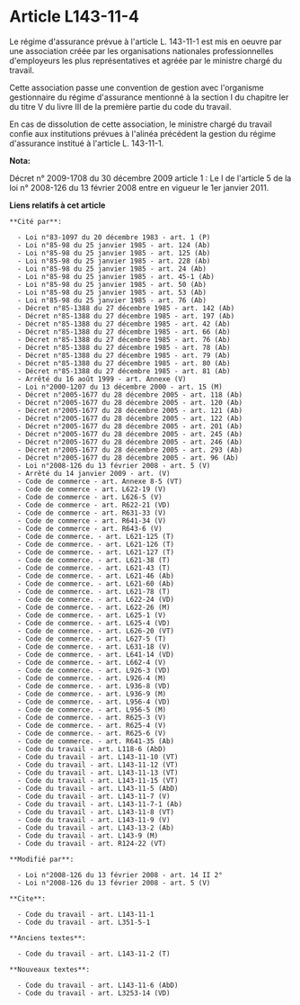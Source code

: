 # Article L143-11-4

Le régime d'assurance prévue à l'article L. 143-11-1 est mis en oeuvre par une association créée par les organisations
nationales professionnelles d'employeurs les plus représentatives et agréée par le ministre chargé du travail. 

Cette association passe une convention de gestion avec l'organisme gestionnaire du régime d'assurance mentionné à la section
I du chapitre Ier du titre V du livre III de la première partie du code du travail.

En cas de dissolution de cette association, le ministre chargé du travail confie aux institutions prévues à l'alinéa
précédent la gestion du régime d'assurance institué à l'article L. 143-11-1.

**Nota:**

Décret n° 2009-1708 du 30 décembre 2009 article 1 : Le I de l'article 5 de la loi n° 2008-126 du 13 février 2008 entre en
vigueur le 1er janvier 2011.

**Liens relatifs à cet article**

	**Cité par**:

	  - Loi n°83-1097 du 20 décembre 1983 - art. 1 (P)
	  - Loi n°85-98 du 25 janvier 1985 - art. 124 (Ab)
	  - Loi n°85-98 du 25 janvier 1985 - art. 125 (Ab)
	  - Loi n°85-98 du 25 janvier 1985 - art. 228 (Ab)
	  - Loi n°85-98 du 25 janvier 1985 - art. 24 (Ab)
	  - Loi n°85-98 du 25 janvier 1985 - art. 45-1 (Ab)
	  - Loi n°85-98 du 25 janvier 1985 - art. 50 (Ab)
	  - Loi n°85-98 du 25 janvier 1985 - art. 53 (Ab)
	  - Loi n°85-98 du 25 janvier 1985 - art. 76 (Ab)
	  - Décret n°85-1388 du 27 décembre 1985 - art. 142 (Ab)
	  - Décret n°85-1388 du 27 décembre 1985 - art. 197 (Ab)
	  - Décret n°85-1388 du 27 décembre 1985 - art. 42 (Ab)
	  - Décret n°85-1388 du 27 décembre 1985 - art. 66 (Ab)
	  - Décret n°85-1388 du 27 décembre 1985 - art. 76 (Ab)
	  - Décret n°85-1388 du 27 décembre 1985 - art. 78 (Ab)
	  - Décret n°85-1388 du 27 décembre 1985 - art. 79 (Ab)
	  - Décret n°85-1388 du 27 décembre 1985 - art. 80 (Ab)
	  - Décret n°85-1388 du 27 décembre 1985 - art. 81 (Ab)
	  - Arrêté du 16 août 1999 - art. Annexe (V)
	  - Loi n°2000-1207 du 13 décembre 2000 - art. 15 (M)
	  - Décret n°2005-1677 du 28 décembre 2005 - art. 118 (Ab)
	  - Décret n°2005-1677 du 28 décembre 2005 - art. 120 (Ab)
	  - Décret n°2005-1677 du 28 décembre 2005 - art. 121 (Ab)
	  - Décret n°2005-1677 du 28 décembre 2005 - art. 122 (Ab)
	  - Décret n°2005-1677 du 28 décembre 2005 - art. 201 (Ab)
	  - Décret n°2005-1677 du 28 décembre 2005 - art. 245 (Ab)
	  - Décret n°2005-1677 du 28 décembre 2005 - art. 246 (Ab)
	  - Décret n°2005-1677 du 28 décembre 2005 - art. 293 (Ab)
	  - Décret n°2005-1677 du 28 décembre 2005 - art. 96 (Ab)
	  - Loi n°2008-126 du 13 février 2008 - art. 5 (V)
	  - Arrêté du 14 janvier 2009 - art. (V)
	  - Code de commerce - art. Annexe 8-5 (VT)
	  - Code de commerce - art. L622-19 (V)
	  - Code de commerce - art. L626-5 (V)
	  - Code de commerce - art. R622-21 (VD)
	  - Code de commerce - art. R631-33 (V)
	  - Code de commerce - art. R641-34 (V)
	  - Code de commerce - art. R643-6 (V)
	  - Code de commerce. - art. L621-125 (T)
	  - Code de commerce. - art. L621-126 (T)
	  - Code de commerce. - art. L621-127 (T)
	  - Code de commerce. - art. L621-38 (T)
	  - Code de commerce. - art. L621-43 (T)
	  - Code de commerce. - art. L621-46 (Ab)
	  - Code de commerce. - art. L621-60 (Ab)
	  - Code de commerce. - art. L621-78 (T)
	  - Code de commerce. - art. L622-24 (VD)
	  - Code de commerce. - art. L622-26 (M)
	  - Code de commerce. - art. L625-1 (V)
	  - Code de commerce. - art. L625-4 (VD)
	  - Code de commerce. - art. L626-20 (VT)
	  - Code de commerce. - art. L627-5 (T)
	  - Code de commerce. - art. L631-18 (V)
	  - Code de commerce. - art. L641-14 (VD)
	  - Code de commerce. - art. L662-4 (V)
	  - Code de commerce. - art. L926-3 (VD)
	  - Code de commerce. - art. L926-4 (M)
	  - Code de commerce. - art. L936-8 (VD)
	  - Code de commerce. - art. L936-9 (M)
	  - Code de commerce. - art. L956-4 (VD)
	  - Code de commerce. - art. L956-5 (M)
	  - Code de commerce. - art. R625-3 (V)
	  - Code de commerce. - art. R625-4 (V)
	  - Code de commerce. - art. R625-6 (V)
	  - Code de commerce. - art. R641-35 (Ab)
	  - Code du travail - art. L118-6 (AbD)
	  - Code du travail - art. L143-11-10 (VT)
	  - Code du travail - art. L143-11-12 (VT)
	  - Code du travail - art. L143-11-13 (VT)
	  - Code du travail - art. L143-11-15 (VT)
	  - Code du travail - art. L143-11-5 (AbD)
	  - Code du travail - art. L143-11-7 (V)
	  - Code du travail - art. L143-11-7-1 (Ab)
	  - Code du travail - art. L143-11-8 (VT)
	  - Code du travail - art. L143-11-9 (V)
	  - Code du travail - art. L143-13-2 (Ab)
	  - Code du travail - art. L143-9 (M)
	  - Code du travail - art. R124-22 (VT)

	**Modifié par**:

	  - Loi n°2008-126 du 13 février 2008 - art. 14 II 2°
	  - Loi n°2008-126 du 13 février 2008 - art. 5 (V)

	**Cite**:

	  - Code du travail - art. L143-11-1
	  - Code du travail - art. L351-5-1

	**Anciens textes**:

	  - Code du travail - art. L143-11-2 (T)

	**Nouveaux textes**:

	  - Code du travail - art. L143-11-6 (AbD)
	  - Code du travail - art. L3253-14 (VD)
